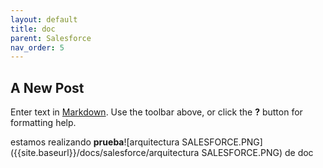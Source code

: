```yaml
---
layout: default
title: doc
parent: Salesforce
nav_order: 5
---
```

## A New Post

Enter text in [Markdown](http://daringfireball.net/projects/markdown/). Use the toolbar above, or click the **?** button for formatting help.

estamos realizando **prueba**![arquitectura SALESFORCE.PNG]({{site.baseurl}}/docs/salesforce/arquitectura SALESFORCE.PNG)
 de doc
